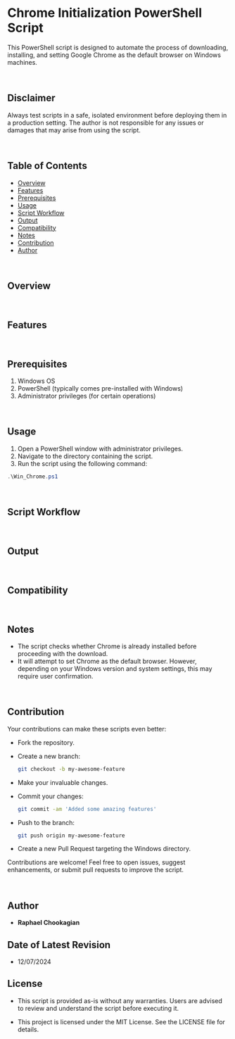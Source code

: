 # Chrome Initialization PowerShell Script

This PowerShell script is designed to automate the process of downloading, installing, and setting Google Chrome as the default browser on Windows machines.

<br>

## **Disclaimer**

Always test scripts in a safe, isolated environment before deploying them in a production setting. The author is not responsible for any issues or damages that may arise from using the script.

<br>


## **Table of Contents**

- [Overview](#overview)
- [Features](#features)
- [Prerequisites](#prerequisites)
- [Usage](#usage)
- [Script Workflow](#script-workflow)
- [Output](#output)
- [Compatibility](#compatibility)
- [Notes](#notes)
- [Contribution](#contribution)
- [Author](#author)

<br>

## **Overview**

<br>

## **Features**

<br>

## Prerequisites

1. Windows OS
2. PowerShell (typically comes pre-installed with Windows)
3. Administrator privileges (for certain operations)

<br>

## Usage

1. Open a PowerShell window with administrator privileges.
2. Navigate to the directory containing the script.
3. Run the script using the following command:

```powershell
.\Win_Chrome.ps1
```

<br>

## **Script Workflow**



<br>

## **Output**




<br>

## **Compatibility**



<br>

## **Notes**

- The script checks whether Chrome is already installed before proceeding with the download.
- It will attempt to set Chrome as the default browser. However, depending on your Windows version and system settings, this may require user confirmation.


<br>

## **Contribution**

Your contributions can make these scripts even better:

- Fork the repository.
- Create a new branch:

  ```bash
  git checkout -b my-awesome-feature
  ```

- Make your invaluable changes.
- Commit your changes:

  ```bash
  git commit -am 'Added some amazing features'
  ```

- Push to the branch:

  ```bash
  git push origin my-awesome-feature
  ```

- Create a new Pull Request targeting the Windows directory.

Contributions are welcome! Feel free to open issues, suggest enhancements, or submit pull requests to improve the script.

<br>

## **Author**

- **Raphael Chookagian**

## **Date of Latest Revision**

- 12/07/2024

## **License**

- This script is provided as-is without any warranties. Users are advised to review and understand the script before executing it.

- This project is licensed under the MIT License. See the LICENSE file for details.
